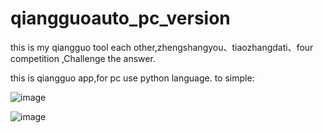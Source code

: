 # qiangguoauto_pc_version
this is my qiangguo tool  each other,zhengshangyou、tiaozhangdati、four competition  ,Challenge the answer.


this is qiangguo app,for pc use python language.
to simple:

![image](https://user-images.githubusercontent.com/37164406/115832918-07c5c680-a446-11eb-90be-c03d79d6d3b8.png)

![image](https://user-images.githubusercontent.com/37164406/115832978-1a400000-a446-11eb-886b-84ade737833b.png)
